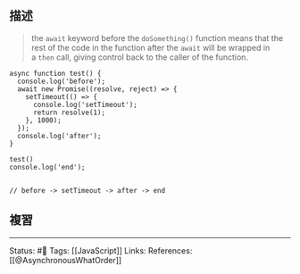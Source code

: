 
## 描述

> the `await` keyword before the `doSomething()` function means that the rest of the code in the function after the `await` will be wrapped in a `then` call, giving control back to the caller of the function.


```
async function test() {
  console.log('before');
  await new Promise((resolve, reject) => {
    setTimeout(() => {
      console.log('setTimeout');
      return resolve(1);
    }, 1000);
  });
  console.log('after');
}

test()
console.log('end');


// before -> setTimeout -> after -> end
```


## 複習


---
Status: #🌱 
Tags:
[[JavaScript]]
Links:
References:
[[@AsynchronousWhatOrder]]